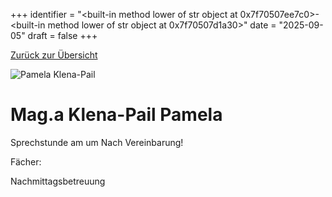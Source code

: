 
+++
identifier = "<built-in method lower of str object at 0x7f70507ee7c0>-<built-in method lower of str object at 0x7f70507d1a30>"
date = "2025-09-05"
draft = false
+++

 [Zurück zur Übersicht](/schule/lehrpersonal/)

<div class="row">
<div class="column">
<img src="/images/personal/Klena-Pail.jpg" alt="Pamela Klena-Pail"> 
</div>
<div class="column">

# Mag.a Klena-Pail Pamela 

Sprechstunde am  um Nach Vereinbarung!

Fächer: 













Nachmittagsbetreuung

</div>
</div> 


